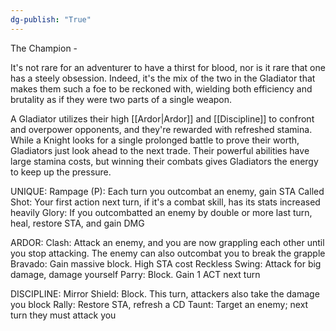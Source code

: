 ```yaml
---
dg-publish: "True"
---
```


The Champion - 

It's not rare for an adventurer to have a thirst for blood, nor is it rare that one has a steely obsession. Indeed, it's the mix of the two in the Gladiator that makes them such a foe to be reckoned with, wielding both efficiency and brutality as if they were two parts of a single weapon.

A Gladiator utilizes their high [[Ardor|Ardor]] and [[Discipline]] to confront and overpower opponents, and they're rewarded with refreshed stamina. While a Knight looks for a single prolonged battle to prove their worth, Gladiators just look ahead to the next trade. Their powerful abilities have large stamina costs, but winning their combats gives Gladiators the energy to keep up the pressure.

UNIQUE:
Rampage (P): Each turn you outcombat an enemy, gain STA
Called Shot: Your first action next turn, if it's a combat skill, has its stats increased heavily
Glory: If you outcombatted an enemy by double or more last turn, heal, restore STA, and gain DMG

ARDOR:
Clash: Attack an enemy, and you are now grappling each other until you stop attacking. The enemy can also outcombat you to break the grapple
Bravado: Gain massive block. High STA cost
Reckless Swing: Attack for big damage, damage yourself
Parry: Block. Gain 1 ACT next turn

DISCIPLINE:
Mirror Shield: Block. This turn, attackers also take the damage you block
Rally: Restore STA, refresh a CD
Taunt: Target an enemy; next turn they must attack you